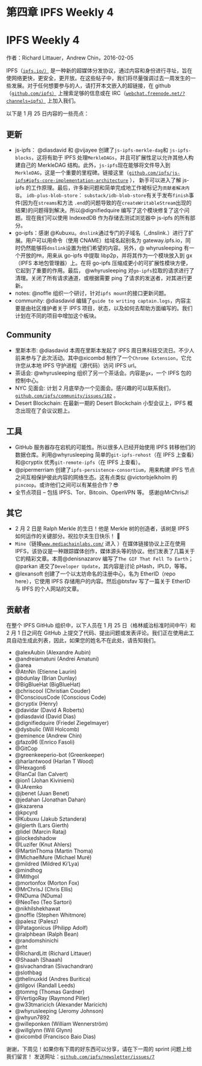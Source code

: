 # 第四章 IPFS Weekly 4

# IPFS Weekly 4

作者：Richard Littauer，Andrew Chin，2016-02-05

IPFS（[`ipfs.io/）`](https://ipfs.io/）) 是一种新的超媒体分发协议，通过内容和身份进行寻址，旨在使网络更快，更安全，更开放。在这些帖子中，我们将尽量强调过去一周发生的一些发展。对于任何想要参与的人，请打开本文嵌入的超链接，在 github（[`github.com/ipfs）`](https://github.com/ipfs）) 上搜索足够的信息或在 IRC（[`webchat.freenode.net/?channels=ipfs）`](https://webchat.freenode.net/?channels=ipfs）) 上加入我们。

以下是 1 月 25 日内容的一些亮点：

## 更新

*   js-ipfs： @diasdavid 和 @vijayee 创建了`js-ipfs-merkle-dag`和 `js-ipfs-blocks`，这将有助于 IPFS 处理`MerkleDAGs`，并且可扩展性足以允许其他人构建自己的 MerkleDAG 结构。此外，`js-ipfs`现在能够将文件导入到`MerkleDAG`，这是一个重要的里程碑。链接这里（[`github.com/ipfs/js-ipfs#ipfs-core-implementation-architecture`](https://github.com/ipfs/js-ipfs#ipfs-core-implementation-architecture) ）， 新手可以进入了解 js-ipfs 的工作原理。最后，许多新问题和简单完成地工作被标记为`贡献者解决内容`。 `idb-plus-blob-store`： `substack/idb-blob-store`有关于发布`finish`事件(因为在`streams`和方法 `.end`的问题导致的在`createWritableStream`出现的结果)的问题得到解决。所以@dignifiedquire 编写了这个模块修复了这个问题。现在我们可以使用 IndexedDB 作为存储去测试浏览器中 js-ipfs 的所有部分。
*   go-ipfs：感谢 @Kubuxu。`dnslink`通过专门的子域名（_dnslink.）进行了扩展。用户可以用命令（使用 CNAME）给域名起别名为 gateway.ipfs.io，同时仍然能够将`dnslink`设置为他们希望的内容。另外，@ whyrusleeping 有一个开放的`PR`，用来从 go-ipfs 中提取 libp2p，并将其作为一个模块放入到 gx（IPFS 本地包管理器）上。在将 go-ipfs 压缩成更小的可扩展性模块方便，它起到了重要的作用。最后， @whyrusleeping 对`go-ipfs`拉取的请求进行了清理。关闭了所有请求通道，或根据需要 ping 了请求的发送者，对其进行更新。
*   notes: @noffle 组织一个研讨，针对`ipfs mount`的接口更新问题。
*   community: @diasdavid 编辑了`guide to writing captain.logs`，内容主要是由社区维护者关于 IPFS 项目，状态，以及如何去帮助方面编写的。我们计划在不同的项目中增加这个板块。

## Community

*   里斯本市: @diasdavid 本周在里斯本发起了 IPFS 周日黑科技交流日。不少人前来参与了此次活动。其中@xicombd 制作了一个`Chrome Extension`，它允许您从本地 IPFS 守护进程（源代码）访问 IPFS url。
*   茶话会: @whyrusleeping 组织了另一个茶话会。内容是`gx`，一个 IPFS 包的控制中心。
*   NYC 见面会: 计划 2 月底举办一个见面会。感兴趣的可以联系我们，[`github.com/ipfs/community/issues/102`](https://github.com/ipfs/community/issues/102) 。
*   Desert Blockchain: 在最新一期的 Desert Blockchain 小型会议上，IPFS 概念出现在了会议议题上。

## 工具

*   GitHub 服务器存在宕机的可能性。所以很多人已经开始使用 IPFS 转移他们的数据仓库。利用@whyrusleeping 简单的`git-ipfs-rehost`（在 IPFS 上查看）和@cryptix 优秀`git-remote-ipfs`（在 IPFS 上查看）。
*   @pipermerriam 创建了`ipfs-persistence-consortium`，用来构建 IPFS 节点之间互相保护彼此内容的网络生态。这有点类似 @victorbjelkholm 的`pincoop`。或许他们之间可以有某些合作？😎
*   全节点项目 – 包括 IPFS、Tor、Bitcoin、OpenVPN 等。 感谢@MrChrisJ!

## 其它

*   2 月 2 日是 Ralph Merkle 的生日！他是 Merkle 树的创造者，该树是 IPFS 如何运作的关键部分。祝拉尔夫生日快乐！ 🎂
*   `Mine`（链接[`www.mediachainlabs.com/`](http://www.mediachainlabs.com/) 进入 ）在媒体链接协议上正在使用 IPFS，该协议是一种跟踪媒体创作，媒体源头等的协议。他们发表了几篇关于它的精彩文章。本周@denisnazarov 编写了`The GIF That Fell To Earth`；@parkan 递交了`Developer Update`，其内容是讨论 pHash，IPLD，等等。
*   @lexansoft 创建了一个以太坊命名的注册中心，名为 EtherID（repo here），它使用 IPFS 存储用户的内容。然后@btsfav 写了一篇关于 EtherID 与 IPFS 的个人网站的文章。

## 贡献者

在整个 IPFS GitHub 组织中，以下人员在 1 月 25 日（格林威治标准时间中午）和 2 月 1 日之间在 GitHub 上提交了代码、提出问题或发表评论。我们正在使用此工具自动生成此列表，因此，如果您的姓名不在此处，请告知我们。

*   @alexAubin (Alexandre Aubin)
*   @andreiamatuni (Andrei Amatuni)
*   @area
*   @AtnNn (Etienne Laurin)
*   @bdunlay (Brian Dunlay)
*   @BigBlueHat (BigBlueHat)
*   @chriscool (Christian Couder)
*   @ConsciousCode (Conscious Code)
*   @cryptix (Henry)
*   @davidar (David A Roberts)
*   @diasdavid (David Dias)
*   @dignifiedquire (Friedel Ziegelmayer)
*   @dysbulic (Will Holcomb)
*   @eminence (Andrew Chin)
*   @fazo96 (Enrico Fasoli)
*   @GitCop
*   @greenkeeperio-bot (Greenkeeper)
*   @harlantwood (Harlan T Wood)
*   @Hexagon6
*   @IanCal (Ian Calvert)
*   @ion1 (Johan Kiviniemi)
*   @JAremko
*   @jbenet (Juan Benet)
*   @jedahan (Jonathan Dahan)
*   @kazarena
*   @kpcyrd
*   @Kubuxu (Jakub Sztandera)
*   @lgierth (Lars Gierth)
*   @lidel (Marcin Rataj)
*   @lockedshadow
*   @Luzifer (Knut Ahlers)
*   @MartinThoma (Martin Thoma)
*   @MichaelMure (Michael Muré)
*   @mildred (Mildred Ki’Lya)
*   @mindhog
*   @Mithgol
*   @mortonfox (Morton Fox)
*   @MrChrisJ (Chris Ellis)
*   @NDuma (NDuma)
*   @NeoTeo (Teo Sartori)
*   @nikhilshekhawat
*   @noffle (Stephen Whitmore)
*   @palesz (Palesz)
*   @Patagonicus (Philipp Adolf)
*   @ralphbean (Ralph Bean)
*   @randomshinichi
*   @rht
*   @RichardLitt (Richard Littauer)
*   @Shaaah (Shaaah)
*   @sivachandran (Sivachandran)
*   @slothbag
*   @thelinuxkid (Andres Buritica)
*   @tilgovi (Randall Leeds)
*   @tommg (Thomas Gardner)
*   @VertigoRay (Raymond Piller)
*   @w33tmaricich (Alexander Maricich)
*   @whyrusleeping (Jeromy Johnson)
*   @whyun7892
*   @willeponken (William Wennerström)
*   @willglynn (Will Glynn)
*   @xicombd (Francisco Baio Dias)

谢谢，下周见！如果你有下周的好东西可以分享，请在下一周的 sprint 问题上给我们留言！
发送网址：[`github.com/ipfs/newsletter/issues/7`](https://github.com/ipfs/newsletter/issues/7)